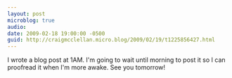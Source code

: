 ```yaml
---
layout: post
microblog: true
audio: 
date: 2009-02-18 19:00:00 -0500
guid: http://craigmcclellan.micro.blog/2009/02/19/t1225856427.html
---
```

I wrote a blog post at 1AM.  I'm going to wait until morning to post it so I can proofread it when I'm more awake.  See you tomorrow!
